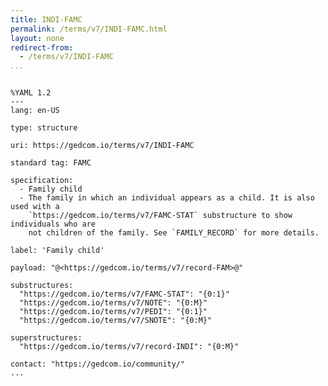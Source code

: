 ```yaml
---
title: INDI-FAMC
permalink: /terms/v7/INDI-FAMC.html
layout: none
redirect-from:
  - /terms/v7/INDI-FAMC
...
```


```

%YAML 1.2
---
lang: en-US

type: structure

uri: https://gedcom.io/terms/v7/INDI-FAMC

standard tag: FAMC

specification:
  - Family child
  - The family in which an individual appears as a child. It is also used with a
    `https://gedcom.io/terms/v7/FAMC-STAT` substructure to show individuals who are
    not children of the family. See `FAMILY_RECORD` for more details.

label: 'Family child'

payload: "@<https://gedcom.io/terms/v7/record-FAM>@"

substructures:
  "https://gedcom.io/terms/v7/FAMC-STAT": "{0:1}"
  "https://gedcom.io/terms/v7/NOTE": "{0:M}"
  "https://gedcom.io/terms/v7/PEDI": "{0:1}"
  "https://gedcom.io/terms/v7/SNOTE": "{0:M}"

superstructures:
  "https://gedcom.io/terms/v7/record-INDI": "{0:M}"

contact: "https://gedcom.io/community/"
...

```
